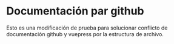 # Documentación par github

Esto es una modificación de prueba para solucionar conflicto de documentación github y vuepress por la estructura de archivo.